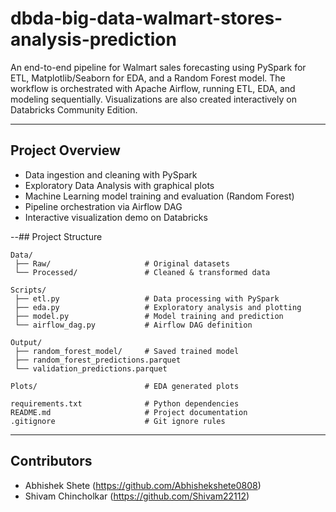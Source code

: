 # dbda-big-data-walmart-stores-analysis-prediction

An end-to-end pipeline for Walmart sales forecasting using PySpark for ETL, Matplotlib/Seaborn for EDA, and a Random Forest model. The workflow is orchestrated with Apache Airflow, running ETL, EDA, and modeling sequentially. Visualizations are also created interactively on Databricks Community Edition.

---

## Project Overview

- Data ingestion and cleaning with PySpark  
- Exploratory Data Analysis with graphical plots  
- Machine Learning model training and evaluation (Random Forest)  
- Pipeline orchestration via Airflow DAG  
- Interactive visualization demo on Databricks  

--## Project Structure

```
Data/
 ├── Raw/                     # Original datasets  
 └── Processed/               # Cleaned & transformed data  

Scripts/
 ├── etl.py                   # Data processing with PySpark  
 ├── eda.py                   # Exploratory analysis and plotting  
 ├── model.py                 # Model training and prediction  
 └── airflow_dag.py           # Airflow DAG definition  

Output/
 ├── random_forest_model/     # Saved trained model  
 ├── random_forest_predictions.parquet  
 └── validation_predictions.parquet  

Plots/                        # EDA generated plots  

requirements.txt              # Python dependencies  
README.md                     # Project documentation  
.gitignore                    # Git ignore rules  
```
---

## Contributors

- Abhishek Shete (https://github.com/Abhishekshete0808)  
- Shivam Chincholkar (https://github.com/Shivam22112)
